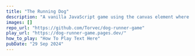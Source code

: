```yaml
---
title: "The Running Dog"
description: "A vanilla JavaScript game using the canvas element where you play as a dog with super powers and defeat monsters to get the highest score on each level."
images: []
repo_url: "https://github.com/Torvec/dog-runner-game"
play_url: "https://dog-runner-game.pages.dev/"
how_to_play: "How To Play Text Here"
pubDate: "29 Sep 2024"
---
```

